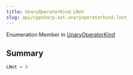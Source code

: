 ```yaml
---
title: UnaryOperatorKind.LNot
slug: api/cppsharp.ast.unaryoperatorkind.lnot
---
```

Enumeration Member in [UnaryOperatorKind](/api/cppsharp/ast/unaryoperatorkind)

## Summary



```csharp
LNot = 9
```

